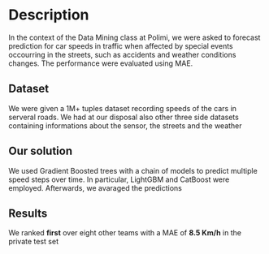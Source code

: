 # Description
In the context of the Data Mining class at Polimi, we were asked to forecast prediction for car speeds in traffic when affected by special events occourring in the streets, such as accidents and weather conditions changes. The performance were evaluated using MAE.

## Dataset
We were given a 1M+ tuples dataset recording speeds of the cars in serveral roads. We had at our disposal also other three side datasets containing informations about the sensor, the streets and the weather

## Our solution
We used Gradient Boosted trees with a chain of models to predict multiple speed steps over time. In particular, LightGBM and CatBoost were employed. Afterwards, we avaraged the predictions

## Results
We ranked __first__ over eight other teams with a MAE of __8.5 Km/h__ in the private test set
